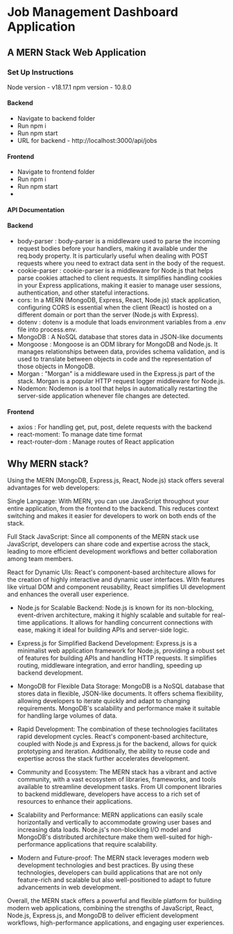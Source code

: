 # Job Management Dashboard Application
## A MERN Stack Web Application

### Set Up Instructions
Node version - v18.17.1
npm version - 10.8.0

#### Backend
- Navigate to backend folder
- Run npm i
- Run npm start
- URL for backend - http://localhost:3000/api/jobs

#### Frontend
- Navigate to frontend folder
- Run npm i
- Run npm start
- 

#### API Documentation

#### Backend
- body-parser : body-parser is a middleware used to parse the incoming request bodies before your handlers, making it available under the req.body property. It is particularly useful when dealing with POST requests where you need to extract data sent in the body of the request.
- cookie-parser : cookie-parser is a middleware for Node.js that helps parse cookies attached to client requests. It simplifies handling cookies in your Express applications, making it easier to manage user sessions, authentication, and other stateful interactions.
- cors: In a MERN (MongoDB, Express, React, Node.js) stack application, configuring CORS is essential when the client (React) is hosted on a different domain or port than the server (Node.js with Express).
- dotenv : dotenv is a module that loads environment variables from a .env file into process.env. 
- MongoDB : A NoSQL database that stores data in JSON-like documents
- Mongoose : Mongoose is an ODM library for MongoDB and Node.js. It manages relationships between data, provides schema validation, and is used to translate between objects in code and the representation of those objects in MongoDB.
- Morgan : "Morgan" is a middleware used in the Express.js part of the stack. Morgan is a popular HTTP request logger middleware for Node.js.
- Nodemon: Nodemon is a tool that helps in automatically restarting the server-side application whenever file changes are detected.

#### Frontend
- axios : For handling get, put, post, delete requests with the backend
- react-moment: To manage date time format
- react-router-dom : Manage routes of React application

## Why MERN stack?
Using the MERN (MongoDB, Express.js, React, Node.js) stack offers several advantages for web developers:

Single Language: With MERN, you can use JavaScript throughout your entire application, from the frontend to the backend. This reduces context switching and makes it easier for developers to work on both ends of the stack.

Full Stack JavaScript: Since all components of the MERN stack use JavaScript, developers can share code and expertise across the stack, leading to more efficient development workflows and better collaboration among team members.

React for Dynamic UIs: React's component-based architecture allows for the creation of highly interactive and dynamic user interfaces. With features like virtual DOM and component reusability, React simplifies UI development and enhances the overall user experience.

- Node.js for Scalable Backend: Node.js is known for its non-blocking, event-driven architecture, making it highly scalable and suitable for real-time applications. It allows for handling concurrent connections with ease, making it ideal for building APIs and server-side logic.

- Express.js for Simplified Backend Development: Express.js is a minimalist web application framework for Node.js, providing a robust set of features for building APIs and handling HTTP requests. It simplifies routing, middleware integration, and error handling, speeding up backend development.

- MongoDB for Flexible Data Storage: MongoDB is a NoSQL database that stores data in flexible, JSON-like documents. It offers schema flexibility, allowing developers to iterate quickly and adapt to changing requirements. MongoDB's scalability and performance make it suitable for handling large volumes of data.

- Rapid Development: The combination of these technologies facilitates rapid development cycles. React's component-based architecture, coupled with Node.js and Express.js for the backend, allows for quick prototyping and iteration. Additionally, the ability to reuse code and expertise across the stack further accelerates development.

- Community and Ecosystem: The MERN stack has a vibrant and active community, with a vast ecosystem of libraries, frameworks, and tools available to streamline development tasks. From UI component libraries to backend middleware, developers have access to a rich set of resources to enhance their applications.

- Scalability and Performance: MERN applications can easily scale horizontally and vertically to accommodate growing user bases and increasing data loads. Node.js's non-blocking I/O model and MongoDB's distributed architecture make them well-suited for high-performance applications that require scalability.

- Modern and Future-proof: The MERN stack leverages modern web development technologies and best practices. By using these technologies, developers can build applications that are not only feature-rich and scalable but also well-positioned to adapt to future advancements in web development.

Overall, the MERN stack offers a powerful and flexible platform for building modern web applications, combining the strengths of JavaScript, React, Node.js, Express.js, and MongoDB to deliver efficient development workflows, high-performance applications, and engaging user experiences.
